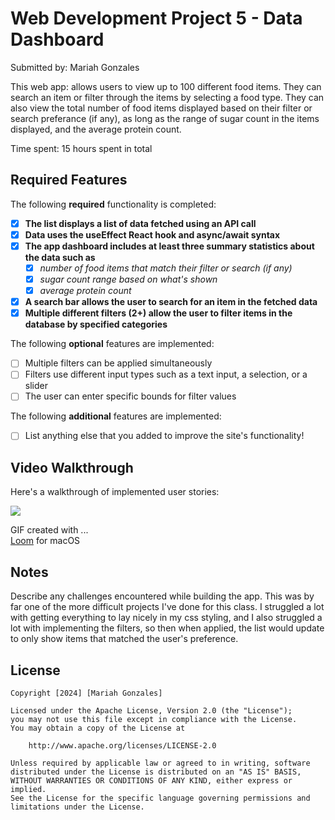 # Web Development Project 5 - Data Dashboard

Submitted by: Mariah Gonzales

This web app: allows users to view up to 100 different food items. They can search an item or filter through the items by selecting a food type. They can also view the total number of food items displayed based on their filter or search preferance (if any), as long as the range of sugar count in the items displayed, and the average protein count.

Time spent: 15 hours spent in total

## Required Features

The following **required** functionality is completed:

- [x] **The list displays a list of data fetched using an API call**
- [x] **Data uses the useEffect React hook and async/await syntax**
- [x] **The app dashboard includes at least three summary statistics about the data such as**
  - [x] *number of food items that match their filter or search (if any)*
  - [x] *sugar count range based on what's shown*
  - [x] *average protein count*
- [x] **A search bar allows the user to search for an item in the fetched data**
- [x] **Multiple different filters (2+) allow the user to filter items in the database by specified categories**

The following **optional** features are implemented:

- [ ] Multiple filters can be applied simultaneously
- [ ] Filters use different input types such as a text input, a selection, or a slider
- [ ] The user can enter specific bounds for filter values

The following **additional** features are implemented:

* [ ] List anything else that you added to improve the site's functionality!

## Video Walkthrough

Here's a walkthrough of implemented user stories:

<div>
    <a href="https://www.loom.com/share/c6d3c863586042a68522dc9d6217e9e4">
    </a>
    <a href="https://www.loom.com/share/c6d3c863586042a68522dc9d6217e9e4">
      <img style="max-width:300px;" src="https://cdn.loom.com/sessions/thumbnails/c6d3c863586042a68522dc9d6217e9e4-1711767274990-with-play.gif">
    </a>
</div>

<!-- <img src='http://i.imgur.com/link/to/your/gif/file.gif' title='Video Walkthrough' width='' alt='Video Walkthrough' /> -->

<!-- Replace this with whatever GIF tool you used! -->
GIF created with ...  
[Loom](https://loom.com) for macOS
<!-- Recommended tools:
[Kap](https://getkap.co/) for macOS
[ScreenToGif](https://www.screentogif.com/) for Windows
[peek](https://github.com/phw/peek) for Linux. -->

## Notes

Describe any challenges encountered while building the app.
This was by far one of the more difficult projects I've done for this class. I struggled a lot with getting everything to lay nicely in my css styling, and I also struggled a lot with implementing the filters, so then when applied, the list would update to only show items that matched the user's preference.

## License

    Copyright [2024] [Mariah Gonzales]

    Licensed under the Apache License, Version 2.0 (the "License");
    you may not use this file except in compliance with the License.
    You may obtain a copy of the License at

        http://www.apache.org/licenses/LICENSE-2.0

    Unless required by applicable law or agreed to in writing, software
    distributed under the License is distributed on an "AS IS" BASIS,
    WITHOUT WARRANTIES OR CONDITIONS OF ANY KIND, either express or implied.
    See the License for the specific language governing permissions and
    limitations under the License.